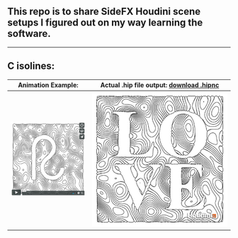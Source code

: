 ## This repo is to share SideFX Houdini scene setups I figured out on my way learning the software.
---


## C isolines:

Animation Example: | Actual .hip file output: [download .hipnc](C_isolines_001.md)
------------ | -------------
<a href="https://vimeo.com/246115410"><img src="C_isolines_vimeo.jpg"></a> | <img src="C_isolines.jpg">



